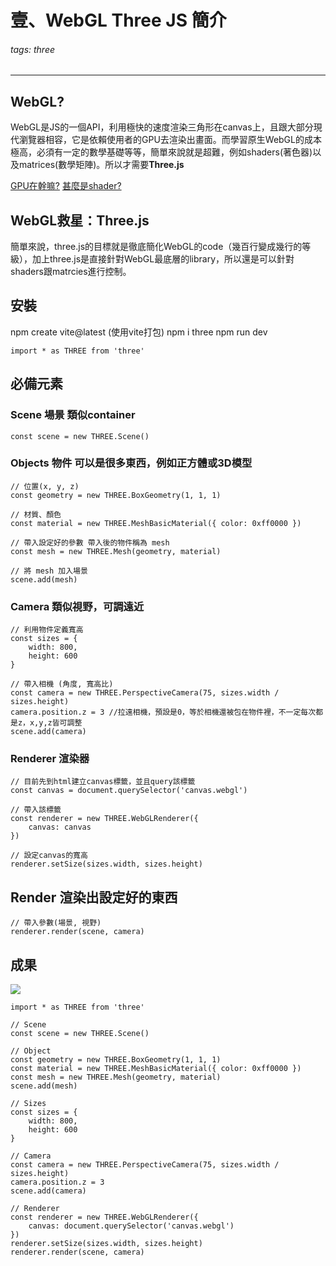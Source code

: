 # 壹、WebGL Three JS 簡介

###### tags: three


---

## WebGL?

WebGL是JS的一個API，利用極快的速度渲染三角形在canvas上，且跟大部分現代瀏覽器相容，它是依賴使用者的GPU去渲染出畫面。而學習原生WebGL的成本極高，必須有一定的數學基礎等等，簡單來說就是超難，例如shaders(著色器)以及matrices(數學矩陣)。所以才需要**Three.js**

[GPU在幹嘛?](https://www.gigabyte.com/tw/Glossary/gpu)
[甚麼是shader?](https://ithelp.ithome.com.tw/articles/10238006)

## WebGL救星：Three.js

簡單來說，three.js的目標就是徹底簡化WebGL的code（幾百行變成幾行的等級），加上three.js是直接針對WebGL最底層的library，所以還是可以針對shaders跟matrcies進行控制。


## 安裝

npm create vite@latest (使用vite打包)
npm i three
npm run dev

```
import * as THREE from 'three'
```

## 必備元素

### Scene 場景 類似container

```
const scene = new THREE.Scene()
```

### Objects 物件 可以是很多東西，例如正方體或3D模型


```
// 位置(x, y, z)
const geometry = new THREE.BoxGeometry(1, 1, 1)

// 材質、顏色
const material = new THREE.MeshBasicMaterial({ color: 0xff0000 })

// 帶入設定好的參數 帶入後的物件稱為 mesh
const mesh = new THREE.Mesh(geometry, material)

// 將 mesh 加入場景
scene.add(mesh)
```

### Camera 類似視野，可調遠近

```
// 利用物件定義寬高
const sizes = {
    width: 800,
    height: 600
}

// 帶入相機 (角度, 寬高比)
const camera = new THREE.PerspectiveCamera(75, sizes.width / sizes.height)
camera.position.z = 3 //拉遠相機，預設是0，等於相機還被包在物件裡，不一定每次都是z，x,y,z皆可調整
scene.add(camera)
```

### Renderer 渲染器

```
// 目前先到html建立canvas標籤，並且query該標籤
const canvas = document.querySelector('canvas.webgl')

// 帶入該標籤
const renderer = new THREE.WebGLRenderer({
    canvas: canvas
})

// 設定canvas的寬高
renderer.setSize(sizes.width, sizes.height)
```

## Render 渲染出設定好的東西

```
// 帶入參數(場景, 視野)
renderer.render(scene, camera)
```

## 成果

![](https://i.imgur.com/Yus09Bn.png)

```
import * as THREE from 'three'

// Scene
const scene = new THREE.Scene()

// Object
const geometry = new THREE.BoxGeometry(1, 1, 1)
const material = new THREE.MeshBasicMaterial({ color: 0xff0000 })
const mesh = new THREE.Mesh(geometry, material)
scene.add(mesh)

// Sizes
const sizes = {
    width: 800,
    height: 600
}

// Camera
const camera = new THREE.PerspectiveCamera(75, sizes.width / sizes.height)
camera.position.z = 3
scene.add(camera)

// Renderer
const renderer = new THREE.WebGLRenderer({
    canvas: document.querySelector('canvas.webgl')
})
renderer.setSize(sizes.width, sizes.height)
renderer.render(scene, camera)
```